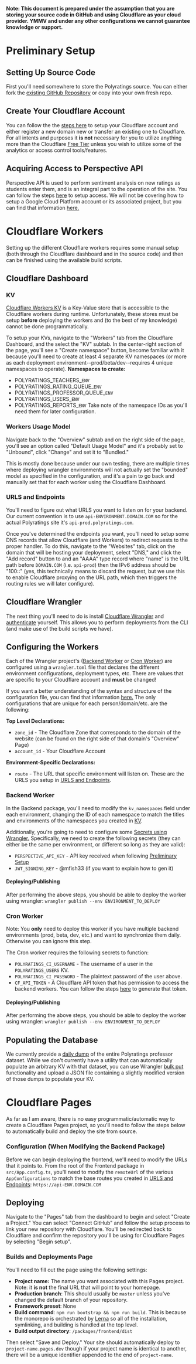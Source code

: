 **Note: This document is prepared under the assumption that you are storing your source code in GitHub and using Cloudflare as your cloud provider. YMMV and under any other configurations we cannot guarantee knowledge or support.**
# Preliminary Setup
## Setting Up Source Code
First you'll need somewhere to store the Polyratings source. You can either fork the [existing GitHub Repository](https://github.com/Polyratings/polyratings) or copy into your own fresh repo.
## Create Your Cloudflare Account
You can follow the the [steps here](https://support.cloudflare.com/hc/en-us/articles/201720164-Creating-a-Cloudflare-account-and-adding-a-website) to setup your Cloudflare account and either register a new domain new or transfer an existing one to Cloudflare. For all intents and purposes it **is not** necessary for you to utilize anything more than the Cloudflare [Free Tier](https://www.cloudflare.com/plans/free/) unless you wish to utilize some of the analytics or access control tools/features.
## Acquiring Access to Perspective API 
Perspective API is used to perform sentiment analysis on new ratings as students enter them, and is an integral part to the operation of the site. You can follow the steps [here](https://developers.perspectiveapi.com/s/docs-get-started) to setup access. We will not be covering how to setup a Google Cloud Platform account or its associated project, but you can find that information [here.](https://console.cloud.google.com/freetrial?_ga=2.23528445.670071674.1647121117-896238666.1632636274)

# Cloudflare Workers
Setting up the different Cloudflare workers requires some manual setup (both through the Cloudflare dashboard and in the source code) and then can be finished using the available build scripts.
## Cloudflare Dashboard
### KV
[Cloudflare Workers KV](https://developers.cloudflare.com/workers/runtime-apis/kv/) is a Key-Value store that is accessible to the Cloudflare workers during runtime. Unfortunately, these stores must be setup **before** deploying the workers and (to the best of my knowledge) cannot be done programmatically.

To setup your KVs, navigate to the "Workers" tab from the Cloudflare Dashboard, and the select the "KV" subtab. In the center-right section of the page, you'll see a "Create namespace" button, become familiar with it because you'll need to create at least 4 separate KV namespaces (or more as each deployment environment--prod/beta/dev--requires 4 unique namespaces to operate).
**Namespaces to create:**
- POLYRATINGS_TEACHERS_`ENV`
- POLYRATINGS_RATING_QUEUE_`ENV`
- POLYRATINGS_PROFESSOR_QUEUE_`ENV`
- POLYRATINGS_USERS_`ENV`
- POLYRATINGS_REPORTS_`ENV`
Take note of the namespace IDs as you'll need them for later configuration.

### Workers Usage Model
Navigate back to the "Overview" subtab and on the right side of the page, you'll see an option called "Default Usage Model" and it's probably set to "Unbound", click "Change" and set it to "Bundled." 

This is mostly done because under our own testing, there are multiple times where deploying wrangler environments will not actually set the "bounded" model as specified in the configuration, and it's a pain to go back and manually set that for each worker using the Cloudflare Dashboard.

### URLS and Endpoints
You'll need to figure out what URLS you want to listen on for your backend. Our current convention is to use `api-ENVIRONMENT.DOMAIN.COM` so for the actual Polyratings site it's `api-prod.polyratings.com`.

Once you've determined the endpoints you want, you'll need to setup some DNS records that allow Cloudflare (and Workers) to redirect requests to the proper handler. To do this, navigate to the "Websites" tab, click on the domain that will be hosting your deployment, select "DNS," and click the "Add record" button to and an "AAAA" type record where "name" is the URL path before `DOMAIN.COM` (i.e. `api-prod`) then the IPv6 address should be "100::" (yes, this technically means to discard the request, but we use this to enable Cloudflare proxying on the URL path, which then triggers the routing rules we will later configure).

## Cloudflare Wrangler
The next thing you'll need to do is install [Cloudflare Wrangler](https://developers.cloudflare.com/workers/cli-wrangler/install-update/) and [authenticate](https://developers.cloudflare.com/workers/cli-wrangler/authentication/) yourself. This allows you to perform deployments from the CLI (and make use of the build scripts we have).
## Configuring the Workers
Each of the Wrangler project's ([Backend Worker](#backend-worker) or [Cron Worker](#cron-worker)) are configured using a `wrangler.toml` file that declares the different environment configurations, deployment types, etc. There are values that are specific to your Cloudflare account and **must** be changed!

If you want a better understanding of the syntax and structure of the configuration file, you can find that information [here.](https://developers.cloudflare.com/workers/cli-wrangler/configuration/) The only configurations that are unique for each person/domain/etc. are the following:

**Top Level Declarations:**
- `zone_id` - The Cloudflare Zone that corresponds to the domain of the website (can be found on the right side of that domain's "Overview" Page)
- `account_id` - Your Cloudflare Account 

**Environment-Specific Declarations:**
- `route` - The URL that specific environment will listen on. These are the URLS you setup in [URLS and Endpoints](#urls-and-endpoints).

### Backend Worker
In the Backend package, you'll need to modify the `kv_namespaces` field under each environment, changing the ID of each namespace to match the titles and environments of the namespaces you created in [KV](#kv).

Additionally, you're going to need to configure some [Secrets using Wrangler.](https://developers.cloudflare.com/workers/platform/environment-variables/#adding-secrets-via-wrangler) Specifically, we need to create the following secrets (they can either be the same per environment, or different so long as they are valid):
- `PERSPECTIVE_API_KEY` - API key received when following [Preliminary Setup](#preliminary-setup)
- `JWT_SIGNING_KEY` - @mfish33 (if you want to explain how to gen it)

#### Deploying/Publishing
After performing the above steps, you should be able to deploy the worker using wrangler: 
`wrangler publish --env ENVIRONMENT_TO_DEPLOY`

### Cron Worker
Note: You **only** need to deploy this worker if you have multiple backend environments (prod, beta, dev, etc.) and want to synchronize them daily. Otherwise you can ignore this step.

The Cron worker requires the following secrets to function:
- `POLYRATINGS_CI_USERNAME` - The username of a user in the `POLYRATINGS_USERS` KV.
- `POLYRATINGS_CI_PASSWORD` - The plaintext password of the user above.
- `CF_API_TOKEN` - A Cloudflare API token that has permission to access the backend workers. You can follow the steps [here](https://developers.cloudflare.com/api/tokens/create/) to generate that token.

#### Deploying/Publishing
After performing the above steps, you should be able to deploy the worker using wrangler: 
`wrangler publish --env ENVIRONMENT_TO_DEPLOY`

## Populating the Database
We currently provide a [daily dump](https://github.com/Polyratings/polyratings-data) of the entire Polyratings professor dataset. While we don't currently have a utility that can automatically populate an arbitrary KV with that dataset, you can use Wrangler [bulk put](https://developers.cloudflare.com/workers/cli-wrangler/commands/#put-2) functionality and upload a JSON file containing a slightly modified version of those dumps to populate your KV.

# Cloudflare Pages
As far as I am aware, there is no easy programmatic/automatic way to create a Cloudflare Pages project, so you'll need to follow the steps below to automatically build and deploy the site from source.

### Configuration (When Modifying the Backend Package)
Before we can begin deploying the frontend, we'll need to modify the URLs that it points to. From the root of the Frontend package in `src/App.config.ts`, you'll need to modify the `remoteUrl` of the various `AppConfigurations` to match the base routes you created in [URLS and Endpoints](#urls-and-endpoints): `https://api-ENV.DOMAIN.COM` 

## Deploying
Navigate to the "Pages" tab from the dashboard to begin and select "Create a Project." You can select "Connect GitHub" and follow the setup process to link your new repository with Cloudflare. You'll be redirected back to Cloudflare and confirm the repository you'll be using for Cloudflare Pages by selecting "Begin setup".

### Builds and Deployments Page
You'll need to fill out the page using the following settings:
* **Project name:** The name you want associated with this Pages project. Note: it **is not** the final URL that will point to your homepage.
* **Production branch**: This should usually be `master` unless you've changed the default branch of your repository.
* **Framework preset**: None
* **Build command**: `npm run bootstrap && npm run build`. This is because the monorepo is orchestrated by [Lerna](https://lerna.js.org/) so all of the installation, symlinking, and building is handled at the top level.
* **Build output directory**: `/packages/frontend/dist`

Then select "Save and Deploy." Your site should automatically deploy to `project-name.pages.dev` though if your project name is identical to another, there will be a unique identifier appended to the end of `project-name`.


